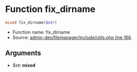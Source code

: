 Function fix_dirname
===========================





```php
mixed fix_dirname($str)
```

* Function name: fix_dirname
* Source: [admin-dev/filemanager/include/utils.php line 166](https://github.com/PrestaShop/PrestaShop/blob/1.6.0.5/admin-dev/filemanager/include/utils.php#L166).

Arguments
---------

* $str **mixed**

